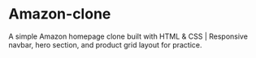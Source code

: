 # Amazon-clone
A simple Amazon homepage clone built with HTML &amp; CSS |  Responsive navbar, hero section, and product grid layout for practice.
